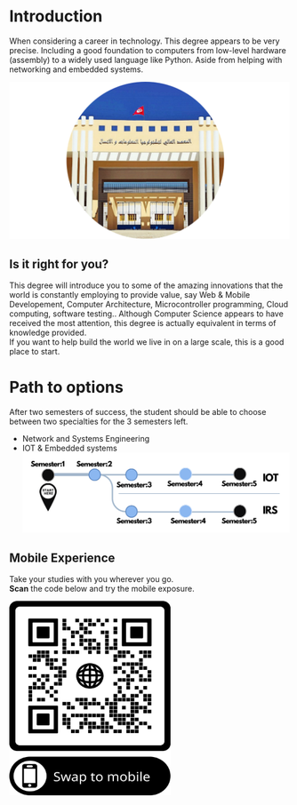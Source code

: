 # Introduction
When considering a career in technology. This degree appears to be very precise. Including  a good foundation to computers from low-level hardware (assembly) to a widely used language like Python. Aside from helping with networking and embedded systems.

![Photo of ISTIC](images/ISTICdoura.png)


## Is it right for you?
This degree will introduce you to some of the amazing innovations that the world is constantly employing to provide value, say Web & Mobile Developement, Computer Architecture, Microcontroller programming, Cloud computing, software testing..
Although Computer Science appears to have received the most attention, this degree is actually equivalent in terms of knowledge provided.
<br>
If you want to help build the world we live in on a large scale, this is a good place to start.

# Path to options
After two semesters of success, the student should be able to choose between two specialties for the 3 semesters left.
- Network and Systems Engineering
- IOT & Embedded systems
![BRANCH_INSIGHT](images/roadmap.png)

## Mobile Experience

Take your studies with you wherever you go. <br>**Scan** the code below and try the mobile exposure.

<img src="images/QR.png"  width="290" height="350">

